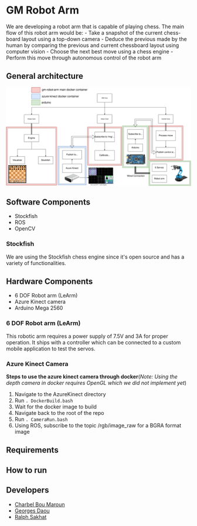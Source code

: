 # GM Robot Arm

We are developing a robot arm that is capable of playing chess.
The main flow of this robot arm would be:
    - Take a snapshot of the current chess-board layout using a top-down camera
    - Deduce the previous made by the human by comparing the previous and current chessboard layout using computer vision
    - Choose the next best move using a chess engine
    - Perform this move through autonomous control of the robot arm

## General architecture

![](docs/gm-robot-arm.first_diagram.svg)


## Software Components

- Stockfish
- ROS
- OpenCV

### Stockfish

We are using the Stockfish chess engine since it's open source and has a variety of functionalities.

## Hardware Components

- 6 DOF Robot arm (LeArm)
- Azure Kinect camera
- Arduino Mega 2560

### 6 DOF Robot arm (LeArm)

This robotic arm requires a power supply of 7.5V and 3A for proper operation. It ships with a controller which can be connected to a custom mobile
application to test the servos.

### Azure Kinect Camera
**Steps to use the azure kinect camera through docker**(_Note: Using the depth camera in docker requires OpenGL which we did not implement yet_)
1) Navigate to the AzureKinect directory
2) Run `. DockerBuild.bash`
3) Wait for the docker image to build 
4) Navigate back to the root of the repo
5) Run `. CameraRun.bash`
6) Using ROS, subscribe to the topic /rgb/image_raw for a BGRA format image 


## Requirements


## How to run


## Developers

- [Charbel Bou Maroun](https://github.com/Charbel199)
- [Georges Daou](https://github.com/George1044)
- [Ralph Sakhat](https://github.com/Ralph-S)


